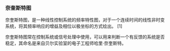 ### 奈奎斯特图
奈奎斯特图，是一种线性控制系统的频率特性图，对于一个连续时间的线性非时变系统，将其频率响应的增益及相位以极坐标的方式绘出。 [1] 

奈奎斯特图常在控制系统或信号处理中使用，可以用来判断一个有反馈的系统是否稳定，其命名是来自贝尔实验室的电子工程师哈里·奈奎斯特。